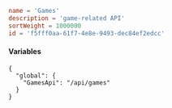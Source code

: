 ```toml
name = 'Games'
description = 'game-related API'
sortWeight = 1000000
id = 'f5fff0aa-61f7-4e8e-9493-dec84ef2edcc'
```

#### Variables

```json5
{
  "global": {
    "GamesApi": "/api/games"
  }
}
```
